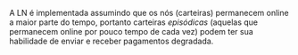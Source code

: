 A LN é implementada assumindo que os nós (carteiras) permanecem online a maior parte do tempo, portanto carteiras _episódicas_ (aquelas que permanecem online por pouco tempo de cada vez) podem ter sua habilidade de enviar e receber pagamentos degradada.
